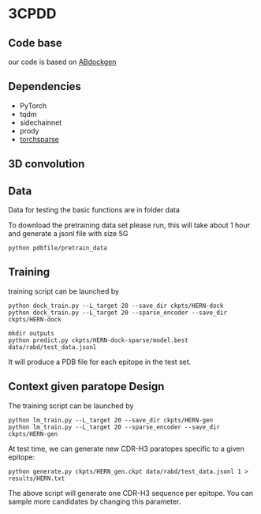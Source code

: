 # 3CPDD

## Code base
our code is based on [ABdockgen](github.com/wengong-jin/abdockgen)

## Dependencies
 
* PyTorch 
* tqdm
* sidechainnet
* prody
* [torchsparse](https://github.com/mit-han-lab/torchsparse/tree/v2.0.0)

## 3D convolution


## Data
Data for testing the basic functions are in folder data

To download the pretraining data set please run, this will take about 1 hour and generate a jsonl file with size 5G
```
python pdbfile/pretrain_data
```

## Training

training script can be launched by

```
python dock_train.py --L_target 20 --save_dir ckpts/HERN-dock
python dock_train.py --L_target 20 --sparse_encoder --save_dir ckpts/HERN-dock
```

```
mkdir outputs
python predict.py ckpts/HERN-dock-sparse/model.best data/rabd/test_data.jsonl
```

It will produce a PDB file for each epitope in the test set.

## Context given paratope Design

The training script can be launched by

```
python lm_train.py --L_target 20 --save_dir ckpts/HERN-gen
python lm_train.py --L_target 20 --sparse_encoder --save_dir ckpts/HERN-gen
```

At test time, we can generate new CDR-H3 paratopes specific to a given epitope:

```
python generate.py ckpts/HERN_gen.ckpt data/rabd/test_data.jsonl 1 > results/HERN.txt
```

The above script will generate one CDR-H3 sequence per epitope. You can sample more candidates by changing this parameter.
